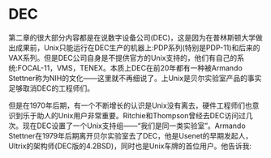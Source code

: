 # DEC

第二章的很大部分内容都是在说数字设备公司(DEC)，这是因为在普林斯顿大学做出成果前，Unix只能运行在DEC生产的机器上:PDP系列(特别是PDP-11)和后来的VAX系列。但是DEC公司自身是不提供官方的Unix支持的，他们有自己的系统:FOCAL-11，VMS，TENEX。本质上DEC在前20年都有一种被Armando Stettner称为NIH的文化——这里就不再细说了。上Unix是贝尔实验室产品的事实足够取消DEC的工程师们。

但是在1970年后期，有一个不断增长的认识是Unix没有离去，硬件工程师们也意识到乐于助人的Unix用户非常重要。Ritchie和Thompson曾经去DEC访问过几次。现在DEC设置了一个Unix支持组——“我们是同一类实验室”。Armando Stettner在1979年后期离开贝尔实验室去了DEC，他是Usenet的早期发起人，Ultrix的架构师(DEC版的4.2BSD)，同时也是Unix车牌的首位用户。他告诉我:

